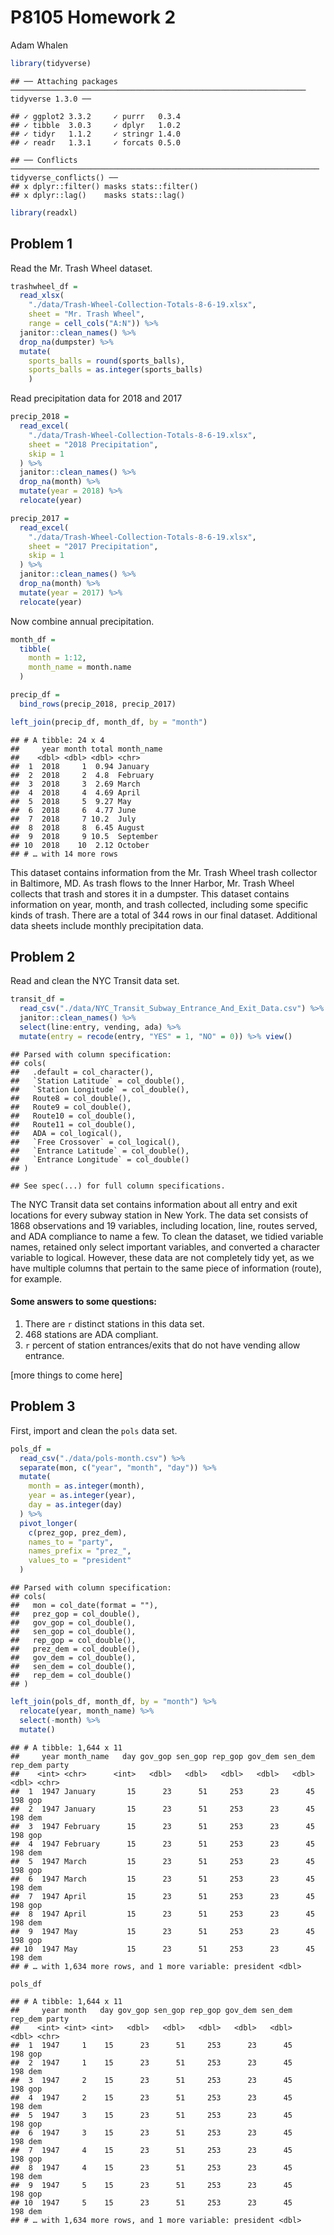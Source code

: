 P8105 Homework 2
================
Adam Whalen

``` r
library(tidyverse)
```

    ## ── Attaching packages ────────────────────────────────────────────────────────────────── tidyverse 1.3.0 ──

    ## ✓ ggplot2 3.3.2     ✓ purrr   0.3.4
    ## ✓ tibble  3.0.3     ✓ dplyr   1.0.2
    ## ✓ tidyr   1.1.2     ✓ stringr 1.4.0
    ## ✓ readr   1.3.1     ✓ forcats 0.5.0

    ## ── Conflicts ───────────────────────────────────────────────────────────────────── tidyverse_conflicts() ──
    ## x dplyr::filter() masks stats::filter()
    ## x dplyr::lag()    masks stats::lag()

``` r
library(readxl)
```

## Problem 1

Read the Mr. Trash Wheel dataset.

``` r
trashwheel_df = 
  read_xlsx(
    "./data/Trash-Wheel-Collection-Totals-8-6-19.xlsx",
    sheet = "Mr. Trash Wheel",
    range = cell_cols("A:N")) %>% 
  janitor::clean_names() %>% 
  drop_na(dumpster) %>% 
  mutate(
    sports_balls = round(sports_balls),
    sports_balls = as.integer(sports_balls)
    )
```

Read precipitation data for 2018 and 2017

``` r
precip_2018 = 
  read_excel(
    "./data/Trash-Wheel-Collection-Totals-8-6-19.xlsx",
    sheet = "2018 Precipitation",
    skip = 1
  ) %>% 
  janitor::clean_names() %>% 
  drop_na(month) %>% 
  mutate(year = 2018) %>% 
  relocate(year)

precip_2017 = 
  read_excel(
    "./data/Trash-Wheel-Collection-Totals-8-6-19.xlsx",
    sheet = "2017 Precipitation",
    skip = 1
  ) %>% 
  janitor::clean_names() %>% 
  drop_na(month) %>% 
  mutate(year = 2017) %>% 
  relocate(year)
```

Now combine annual precipitation.

``` r
month_df = 
  tibble(
    month = 1:12,
    month_name = month.name
  )

precip_df = 
  bind_rows(precip_2018, precip_2017)

left_join(precip_df, month_df, by = "month")
```

    ## # A tibble: 24 x 4
    ##     year month total month_name
    ##    <dbl> <dbl> <dbl> <chr>     
    ##  1  2018     1  0.94 January   
    ##  2  2018     2  4.8  February  
    ##  3  2018     3  2.69 March     
    ##  4  2018     4  4.69 April     
    ##  5  2018     5  9.27 May       
    ##  6  2018     6  4.77 June      
    ##  7  2018     7 10.2  July      
    ##  8  2018     8  6.45 August    
    ##  9  2018     9 10.5  September 
    ## 10  2018    10  2.12 October   
    ## # … with 14 more rows

This dataset contains information from the Mr. Trash Wheel trash
collector in Baltimore, MD. As trash flows to the Inner Harbor,
Mr. Trash Wheel collects that trash and stores it in a dumpster. This
dataset contains information on year, month, and trash collected,
including some specific kinds of trash. There are a total of 344 rows in
our final dataset. Additional data sheets include monthly precipitation
data.

## Problem 2

Read and clean the NYC Transit data set.

``` r
transit_df = 
  read_csv("./data/NYC_Transit_Subway_Entrance_And_Exit_Data.csv") %>% 
  janitor::clean_names() %>% 
  select(line:entry, vending, ada) %>%
  mutate(entry = recode(entry, "YES" = 1, "NO" = 0)) %>% view()
```

    ## Parsed with column specification:
    ## cols(
    ##   .default = col_character(),
    ##   `Station Latitude` = col_double(),
    ##   `Station Longitude` = col_double(),
    ##   Route8 = col_double(),
    ##   Route9 = col_double(),
    ##   Route10 = col_double(),
    ##   Route11 = col_double(),
    ##   ADA = col_logical(),
    ##   `Free Crossover` = col_logical(),
    ##   `Entrance Latitude` = col_double(),
    ##   `Entrance Longitude` = col_double()
    ## )

    ## See spec(...) for full column specifications.

The NYC Transit data set contains information about all entry and exit
locations for every subway station in New York. The data set consists of
1868 observations and 19 variables, including location, line, routes
served, and ADA compliance to name a few. To clean the dataset, we
tidied variable names, retained only select important variables, and
converted a character variable to logical. However, these data are not
completely tidy yet, as we have multiple columns that pertain to the
same piece of information (route), for example.

#### Some answers to some questions:

1)  There are `r` distinct stations in this data set.
2)  468 stations are ADA compliant.
3)  `r` percent of station entrances/exits that do not have vending
    allow entrance.

\[more things to come here\]

## Problem 3

First, import and clean the `pols` data set.

``` r
pols_df = 
  read_csv("./data/pols-month.csv") %>% 
  separate(mon, c("year", "month", "day")) %>% 
  mutate(
    month = as.integer(month),
    year = as.integer(year),
    day = as.integer(day)
  ) %>% 
  pivot_longer(
    c(prez_gop, prez_dem),
    names_to = "party",
    names_prefix = "prez_",
    values_to = "president"
  )
```

    ## Parsed with column specification:
    ## cols(
    ##   mon = col_date(format = ""),
    ##   prez_gop = col_double(),
    ##   gov_gop = col_double(),
    ##   sen_gop = col_double(),
    ##   rep_gop = col_double(),
    ##   prez_dem = col_double(),
    ##   gov_dem = col_double(),
    ##   sen_dem = col_double(),
    ##   rep_dem = col_double()
    ## )

``` r
left_join(pols_df, month_df, by = "month") %>% 
  relocate(year, month_name) %>% 
  select(-month) %>% 
  mutate()
```

    ## # A tibble: 1,644 x 11
    ##     year month_name   day gov_gop sen_gop rep_gop gov_dem sen_dem rep_dem party
    ##    <int> <chr>      <int>   <dbl>   <dbl>   <dbl>   <dbl>   <dbl>   <dbl> <chr>
    ##  1  1947 January       15      23      51     253      23      45     198 gop  
    ##  2  1947 January       15      23      51     253      23      45     198 dem  
    ##  3  1947 February      15      23      51     253      23      45     198 gop  
    ##  4  1947 February      15      23      51     253      23      45     198 dem  
    ##  5  1947 March         15      23      51     253      23      45     198 gop  
    ##  6  1947 March         15      23      51     253      23      45     198 dem  
    ##  7  1947 April         15      23      51     253      23      45     198 gop  
    ##  8  1947 April         15      23      51     253      23      45     198 dem  
    ##  9  1947 May           15      23      51     253      23      45     198 gop  
    ## 10  1947 May           15      23      51     253      23      45     198 dem  
    ## # … with 1,634 more rows, and 1 more variable: president <dbl>

``` r
pols_df
```

    ## # A tibble: 1,644 x 11
    ##     year month   day gov_gop sen_gop rep_gop gov_dem sen_dem rep_dem party
    ##    <int> <int> <int>   <dbl>   <dbl>   <dbl>   <dbl>   <dbl>   <dbl> <chr>
    ##  1  1947     1    15      23      51     253      23      45     198 gop  
    ##  2  1947     1    15      23      51     253      23      45     198 dem  
    ##  3  1947     2    15      23      51     253      23      45     198 gop  
    ##  4  1947     2    15      23      51     253      23      45     198 dem  
    ##  5  1947     3    15      23      51     253      23      45     198 gop  
    ##  6  1947     3    15      23      51     253      23      45     198 dem  
    ##  7  1947     4    15      23      51     253      23      45     198 gop  
    ##  8  1947     4    15      23      51     253      23      45     198 dem  
    ##  9  1947     5    15      23      51     253      23      45     198 gop  
    ## 10  1947     5    15      23      51     253      23      45     198 dem  
    ## # … with 1,634 more rows, and 1 more variable: president <dbl>
